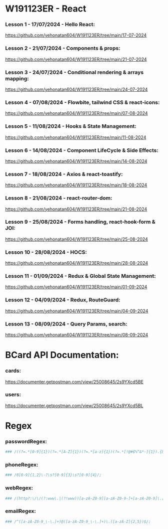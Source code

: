 # W191123ER - React 

### Lesson 1 - 17/07/2024 - Hello React:
https://github.com/yehonatan604/W191123ER/tree/main/17-07-2024

### Lesson 2 - 21/07/2024 - Components & props:
https://github.com/yehonatan604/W191123ER/tree/main/21-07-2024

### Lesson 3 - 24/07/2024 - Conditional rendering & arrays mapping:
https://github.com/yehonatan604/W191123ER/tree/main/24-07-2024

### Lesson 4 - 07/08/2024 - Flowbite, tailwind CSS & react-icons:
https://github.com/yehonatan604/W191123ER/tree/main/07-08-2024

### Lesson 5 - 11/08/2024 - Hooks & State Management:
https://github.com/yehonatan604/W191123ER/tree/main/11-08-2024

### Lesson 6 - 14/08/2024 - Component LifeCycle & Side Effects:
https://github.com/yehonatan604/W191123ER/tree/main/14-08-2024

### Lesson 7 - 18/08/2024 - Axios & react-toastify:
https://github.com/yehonatan604/W191123ER/tree/main/18-08-2024

### Lesson 8 - 21/08/2024 - react-router-dom:
https://github.com/yehonatan604/W191123ER/tree/main/21-08-2024

### Lesson 9 - 25/08/2024 - Forms handling, react-hook-form & JOI:
https://github.com/yehonatan604/W191123ER/tree/main/25-08-2024

### Lesson 10 - 28/08/2024 - HOCS:
https://github.com/yehonatan604/W191123ER/tree/main/28-08-2024

### Lesson 11 - 01/09/2024 - Redux & Global State Management:
https://github.com/yehonatan604/W191123ER/tree/main/01-09-2024

### Lesson 12 - 04/09/2024 - Redux, RouteGuard:
https://github.com/yehonatan604/W191123ER/tree/main/04-09-2024

### Lesson 13 - 08/09/2024 - Query Params, search:
https://github.com/yehonatan604/W191123ER/tree/main/08-09-2024

#
# BCard API Documentation:

### cards: 
https://documenter.getpostman.com/view/25008645/2s9YXcd5BE

### users: 
https://documenter.getpostman.com/view/25008645/2s9YXcd5BL
#
# Regex

### passwordRegex:
``` bash
### /((?=.*[0-9]{1})(?=.*[A-Z]{1})(?=.*[a-z]{1})(?=.*[!@#$%^&*-]{1}).{8,20})/;
```

### phoneRegex:
``` bash
### /0[0-9]{1,2}\-?\s?[0-9]{3}\s?[0-9]{4}/;
```

### webRegex:
``` bash
### /(http?:\/\/(?:www\.|(?!www))[a-zA-Z0-9][a-zA-Z0-9-]+[a-zA-Z0-9]\.[^\s]{2,}|www\.[a-zA-Z0-9][a-zA-Z0-9-]+[a-zA-Z0-9]\.[^\s]{2,}|https?:\/\/(?:www\.|(?!www))[a-zA-Z0-9]+\.[^\s]{2,}|www\.[a-zA-Z0-9]+\.[^\s]{2,})/
```

### emailRegex: 
``` bash
### /^([a-zA-Z0-9_\-\.]+)@([a-zA-Z0-9_\-\.]+)\.([a-zA-Z]{2,5})$/;
```
